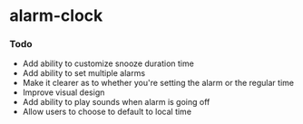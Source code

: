 # alarm-clock

### Todo
* Add ability to customize snooze duration time
* Add ability to set multiple alarms
* Make it clearer as to whether you're setting the alarm or the regular time
* Improve visual design
* Add ability to play sounds when alarm is going off
* Allow users to choose to default to local time
